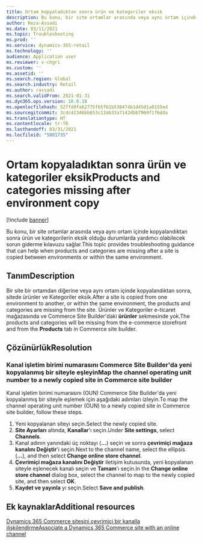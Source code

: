 ```yaml
---
title: Ortam kopyaladıktan sonra ürün ve kategoriler eksik
description: Bu konu, bir site ortamlar arasında veya aynı ortam içinde kopyalandıktan sonra ürün ve kategorilerin eksik olduğu durumlarda yardımcı olabilecek sorun giderme kılavuzu sağlar.
author: Reza-Assadi
ms.date: 03/11/2021
ms.topic: Troubleshooting
ms.prod: ''
ms.service: dynamics-365-retail
ms.technology: ''
audience: Application user
ms.reviewer: v-chgri
ms.custom: ''
ms.assetid: ''
ms.search.region: Global
ms.search.industry: Retail
ms.author: rassadi
ms.search.validFrom: 2021-01-31
ms.dyn365.ops.version: 10.0.18
ms.openlocfilehash: 527fd0fa62775f65f61b538474b1d45d1a0155ed
ms.sourcegitcommit: 3cdc42346bb653c13ab33a7142dbb7969f1f6dda
ms.translationtype: HT
ms.contentlocale: tr-TR
ms.lasthandoff: 03/31/2021
ms.locfileid: "5801735"
---
```

# <a name="products-and-categories-missing-after-environment-copy"></a><span data-ttu-id="d06be-103">Ortam kopyaladıktan sonra ürün ve kategoriler eksik</span><span class="sxs-lookup"><span data-stu-id="d06be-103">Products and categories missing after environment copy</span></span>

[!include [banner](../../includes/banner.md)]

<span data-ttu-id="d06be-104">Bu konu, bir site ortamlar arasında veya aynı ortam içinde kopyalandıktan sonra ürün ve kategorilerin eksik olduğu durumlarda yardımcı olabilecek sorun giderme kılavuzu sağlar.</span><span class="sxs-lookup"><span data-stu-id="d06be-104">This topic provides troubleshooting guidance that can help when products and categories are missing after a site is copied between environments or within the same environment.</span></span>

## <a name="description"></a><span data-ttu-id="d06be-105">Tanım</span><span class="sxs-lookup"><span data-stu-id="d06be-105">Description</span></span>

<span data-ttu-id="d06be-106">Bir site bir ortamdan diğerine veya aynı ortam içinde kopyalandıktan sonra, sitede ürünler ve Kategoriler eksik.</span><span class="sxs-lookup"><span data-stu-id="d06be-106">After a site is copied from one environment to another, or within the same environment, the products and categories are missing from the site.</span></span> <span data-ttu-id="d06be-107">Ürünler ve Kategoriler e-ticaret mağazasında ve Commerce Site Builder'daki **ürünler** sekmesinde yok.</span><span class="sxs-lookup"><span data-stu-id="d06be-107">The products and categories will be missing from the e-commerce storefront and from the **Products** tab in Commerce site builder.</span></span>

## <a name="resolution"></a><span data-ttu-id="d06be-108">Çözünürlük</span><span class="sxs-lookup"><span data-stu-id="d06be-108">Resolution</span></span>

### <a name="map-the-channel-operating-unit-number-to-a-newly-copied-site-in-commerce-site-builder"></a><span data-ttu-id="d06be-109">Kanal işletim birimi numarasını Commerce Site Builder'da yeni kopyalanmış bir siteyle eşleyin</span><span class="sxs-lookup"><span data-stu-id="d06be-109">Map the channel operating unit number to a newly copied site in Commerce site builder</span></span>

<span data-ttu-id="d06be-110">Kanal işletim birimi numarasını (OUN) Commerce Site Builder'da yeni kopyalanmış bir siteyle eşlemek için aşağıdaki adımları izleyin.</span><span class="sxs-lookup"><span data-stu-id="d06be-110">To map the channel operating unit number (OUN) to a newly copied site in Commerce site builder, follow these steps.</span></span>

1. <span data-ttu-id="d06be-111">Yeni kopyalanan siteyi seçin.</span><span class="sxs-lookup"><span data-stu-id="d06be-111">Select the newly copied site.</span></span>
1. <span data-ttu-id="d06be-112">**Site Ayarları** altında, **Kanallar**'ı seçin.</span><span class="sxs-lookup"><span data-stu-id="d06be-112">Under **Site settings**, select **Channels**.</span></span>
1. <span data-ttu-id="d06be-113">Kanal adının yanındaki üç noktayı (**...**) seçin ve sonra **çevrimiçi mağaza kanalını Değiştir**'i seçin.</span><span class="sxs-lookup"><span data-stu-id="d06be-113">Next to the channel name, select the ellipsis (**...**), and then select **Change online store channel**.</span></span>
1. <span data-ttu-id="d06be-114">**Çevrimiçi mağaza kanalını Değiştir** iletişim kutusunda, yeni kopyalanan siteyle eşlenecek kanalı seçin ve **Tamam**'ı seçin.</span><span class="sxs-lookup"><span data-stu-id="d06be-114">In the **Change online store channel** dialog box, select the channel to map to the newly copied site, and then select **OK**.</span></span>
1. <span data-ttu-id="d06be-115">**Kaydet ve yayınla** yı seçin.</span><span class="sxs-lookup"><span data-stu-id="d06be-115">Select **Save and publish**.</span></span>

## <a name="additional-resources"></a><span data-ttu-id="d06be-116">Ek kaynaklar</span><span class="sxs-lookup"><span data-stu-id="d06be-116">Additional resources</span></span>

[<span data-ttu-id="d06be-117">Dynamics 365 Commerce sitesini çevrimiçi bir kanalla ilişkilendirme</span><span class="sxs-lookup"><span data-stu-id="d06be-117">Associate a Dynamics 365 Commerce site with an online channel</span></span>](../associate-site-online-store.md)
